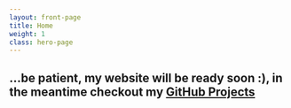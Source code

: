 ```yaml
---
layout: front-page
title: Home
weight: 1
class: hero-page
---
```


<div class="skill-hero">
<div class="wrapper-center">
  <div class="page-content">
    <h2 class="thin text-centered">...be patient, my website will be ready soon :), in the meantime checkout my 
    <a href="https://github.com/BowlingX">GitHub Projects</a></h2>
  </div>
</div>
</div>


